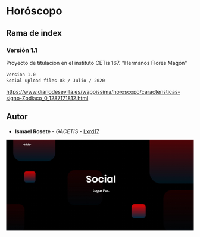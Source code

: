 # Horóscopo
## Rama de index
### Versión 1.1

Proyecto de titulación en el instituto CETis 167.
"Hermanos Flores Magón"

```
Version 1.0
Social upload files 03 / Julio / 2020
```

https://www.diariodesevilla.es/wappissima/horoscopo/caracteristicas-signo-Zodiaco_0_1287171812.html
## Autor
* **Ismael Rosete** - *GACETIS* - [Lxrd17](https://github.com/Lxrd17)

![alt text](cover.jpg)